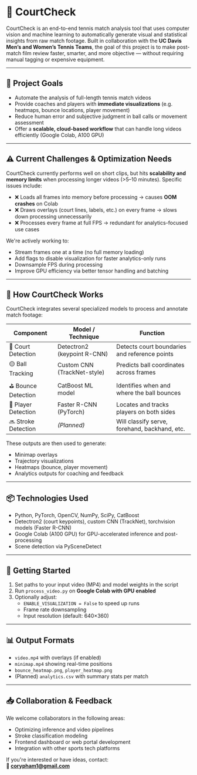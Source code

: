 # 🏸 CourtCheck

CourtCheck is an end-to-end tennis match analysis tool that uses computer vision and machine learning to automatically generate visual and statistical insights from raw match footage. Built in collaboration with the **UC Davis Men’s and Women’s Tennis Teams**, the goal of this project is to make post-match film review faster, smarter, and more objective — without requiring manual tagging or expensive equipment.

---

## 🎯 Project Goals

- Automate the analysis of full-length tennis match videos
- Provide coaches and players with **immediate visualizations** (e.g. heatmaps, bounce locations, player movement)
- Reduce human error and subjective judgment in ball calls or movement assessment
- Offer a **scalable, cloud-based workflow** that can handle long videos efficiently (Google Colab, A100 GPU)

---

## ⚠️ Current Challenges & Optimization Needs

CourtCheck currently performs well on short clips, but hits **scalability and memory limits** when processing longer videos (>5–10 minutes). Specific issues include:

- ❌ Loads all frames into memory before processing → causes **OOM crashes** on Colab
- ❌ Draws overlays (court lines, labels, etc.) on every frame → slows down processing unnecessarily
- ❌ Processes every frame at full FPS → redundant for analytics-focused use cases

We're actively working to:

- Stream frames one at a time (no full memory loading)
- Add flags to disable visualization for faster analytics-only runs
- Downsample FPS during processing
- Improve GPU efficiency via better tensor handling and batching

---

## 🧠 How CourtCheck Works

CourtCheck integrates several specialized models to process and annotate match footage:

| Component           | Model / Technique           | Function                                      |
| ------------------- | --------------------------- | --------------------------------------------- |
| 🎾 Court Detection  | Detectron2 (keypoint R-CNN) | Detects court boundaries and reference points |
| 🟡 Ball Tracking    | Custom CNN (TrackNet-style) | Predicts ball coordinates across frames       |
| ⛳ Bounce Detection | CatBoost ML model           | Identifies when and where the ball bounces    |
| 🧍 Player Detection | Faster R-CNN (PyTorch)      | Locates and tracks players on both sides      |
| 🔜 Stroke Detection | _(Planned)_                 | Will classify serve, forehand, backhand, etc. |

These outputs are then used to generate:

- Minimap overlays
- Trajectory visualizations
- Heatmaps (bounce, player movement)
- Analytics outputs for coaching and feedback

---

## 📦 Technologies Used

- Python, PyTorch, OpenCV, NumPy, SciPy, CatBoost
- Detectron2 (court keypoints), custom CNN (TrackNet), torchvision models (Faster R-CNN)
- Google Colab (A100 GPU) for GPU-accelerated inference and post-processing
- Scene detection via PySceneDetect

---

## 🚀 Getting Started

1. Set paths to your input video (MP4) and model weights in the script
2. Run `process_video.py` on **Google Colab with GPU enabled**
3. Optionally adjust:
   - `ENABLE_VISUALIZATION = False` to speed up runs
   - Frame rate downsampling
   - Input resolution (default: 640×360)

---

## 📊 Output Formats

- `video.mp4` with overlays (if enabled)
- `minimap.mp4` showing real-time positions
- `bounce_heatmap.png`, `player_heatmap.png`
- (Planned) `analytics.csv` with summary stats per match

---

## 📥 Collaboration & Feedback

We welcome collaborators in the following areas:

- Optimizing inference and video pipelines
- Stroke classification modeling
- Frontend dashboard or web portal development
- Integration with other sports tech platforms

If you're interested or have ideas, contact:  
**📧 corypham1@gmail.com**
